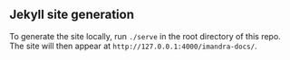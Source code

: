 ## Jekyll site generation

To generate the site locally, run `./serve` in the root directory of this repo. The site will then appear at `http://127.0.0.1:4000/imandra-docs/`.
